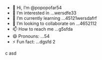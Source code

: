- 👋 Hi, I’m @popopofar54
- 👀 I’m interested in ...wersdfe33
- 🌱 I’m currently learning ...45121wersdafrf
- 💞️ I’m looking to collaborate on ...4652112
- 📫 How to reach me ...g5sfda
- 😄 Pronouns: ...54
- ⚡ Fun fact: ...dgsfd
2
<!---
popopofar/popopofar is a ✨ special ✨ repository because its `README.md` (this file) appears on your GitHub profile.ggf
You can click the Preview link to take a look at your changes.
--->
c
asd
